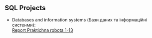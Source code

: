 ## SQL Projects

- Databases and information systems (Бази даних та інформаційні систенми):  
[Report Praktichna robota 1-13](Databases_and_information_systems/Homework/Praktichna_robota_1-13.pdf)
